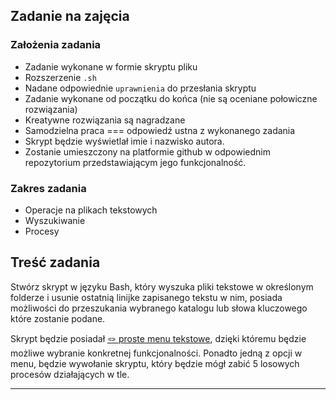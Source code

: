 ## Zadanie na zajęcia

### Założenia zadania
- Zadanie wykonane w formie skryptu pliku
- Rozszerzenie `.sh`
- Nadane odpowiednie `uprawnienia` do przesłania skryptu
- Zadanie wykonane od początku do końca (nie są oceniane połowiczne rozwiązania)
- Kreatywne rozwiązania są nagradzane
- Samodzielna praca === odpowiedź ustna z wykonanego zadania
- Skrypt będzie wyświetlał imie i nazwisko autora.
- Zostanie umieszczony na platformie github w odpowiednim repozytorium przedstawiającym jego funkcjonalność.

### Zakres zadania
- Operacje na plikach tekstowych
- Wyszukiwanie
- Procesy

## Treść zadania
Stwórz skrypt w języku Bash, który wyszuka pliki tekstowe w określonym folderze i usunie ostatnią linijke zapisanego tekstu w nim, posiada możliwości do przeszukania wybranego katalogu lub słowa kluczowego które zostanie podane.

Skrypt będzie posiadał [🪢 proste menu tekstowe](https://towardsdatascience.com/how-to-create-a-foolproof-interactive-terminal-menu-with-bash-scripts-97911586d4e5), dzięki któremu będzie możliwe wybranie konkretnej funkcjonalności. Ponadto jedną z opcji w menu, będzie wywołanie skryptu, który będzie mógł zabić 5 losowych procesów działających w tle.

---
